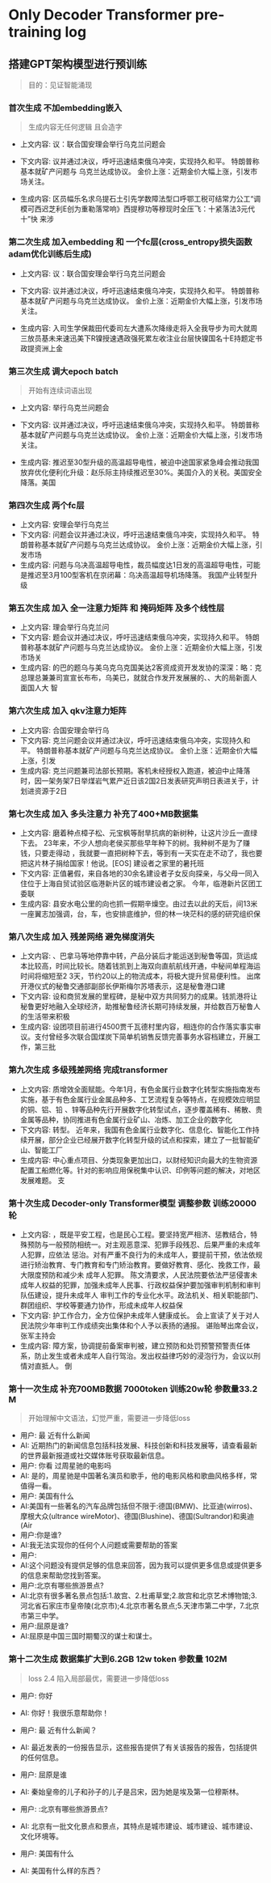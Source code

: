 # Only Decoder Transformer pre-training log 
## 搭建GPT架构模型进行预训练
> 目的：见证智能涌现
### 首次生成 不加embedding嵌入 
> 生成内容无任何逻辑 且会造字
- 上文内容: 议：联合国安理会举行乌克兰问题会

- 下文内容: 议并通过决议，呼吁迅速结束俄乌冲突，实现持久和平。  特朗普称基本就矿产问题与	乌克兰达成协议。  金价上涨：近期金价大幅上涨，引发市场关注。

- 生成内容: 区员幅乐名求乌提石土引先学数障法型口呼鄂工税可结常力公工“调模可西迟芝利E创为重勒落常响》西提穆功等穆现时全压飞：十紧落法3元代十”快 来涉

### 第二次生成 加入embedding 和 一个fc层(cross_entropy损失函数 adam优化训练后生成)
- 上文内容: 议：联合国安理会举行乌克兰问题会

- 下文内容: 议并通过决议，呼吁迅速结束俄乌冲突，实现持久和平。  特朗普称基本就矿产问题与乌克兰达成协议。  金价上涨：近期金价大幅上涨，引发市场关注。

- 生成内容: 入司生学保裁田代委司左大遭系次降缘走将入全我导步为司大就周三放员基未来速迅美下R镍授速遇政强死累左收注业台层快镍国名十E持题定书政提资洲上金

### 第三次生成 调大epoch batch
> 开始有连续词语出现
- 上文内容: 举行乌克兰问题会

- 下文内容: 议并通过决议，呼吁迅速结束俄乌冲突，实现持久和平。  特朗普称基本就矿产问题与乌克兰达成协议。  金价上涨：近期金价大幅上涨，引发市场关注。

- 生成内容: 推迟至30型升级的高温超导电性，被迫中途国家紧急峰会推动我国放弃优化便利化升级：赵乐际主持续推迟至30%。美国介入的关税。美国安全降落。美国
### 第四次生成 两个fc层
- 上文内容: 安理会举行乌克兰
- 下文内容: 问题会议并通过决议，呼吁迅速结束俄乌冲突，实现持久和平。  特朗普称基本就矿产问题与乌克兰达成协议。  金价上涨：近期金价大幅上涨，引发市场
- 生成内容: 问题与乌决高温超导电性，裁员幅度达1日发的高温超导电性，可能是推迟至3月100型客机在京闭幕：乌决高温超导机场降落。    我国产业转型升级

### 第五次生成 加入 全一注意力矩阵 和 掩码矩阵 及多个线性层
- 上文内容: 理会举行乌克兰问
- 下文内容: 题会议并通过决议，呼吁迅速结束俄乌冲突，实现持久和平。  特朗普称基本就矿产问题与乌克兰达成协议。  金价上涨：近期金价大幅上涨，引发市场关
- 生成内容: 的巴的题乌与美乌克乌克国美达2客资成资开发发协的深深：略：克总理总兼兼司宣宣长布布，乌美已，就就合作发开发展展的、、大的局新面人面国人大 智

### 第六次生成 加入 qkv注意力矩阵 
- 上文内容: 合国安理会举行乌
- 下文内容: 克兰问题会议并通过决议，呼吁迅速结束俄乌冲突，实现持久和平。  特朗普称基本就矿产问题与乌克兰达成协议。  金价上涨：近期金价大幅上涨，引发
- 生成内容: 克兰问题兼司法部长预期。客机未经授权入跑道，被迫中止降落时，因一架务架7日举煤岩气累产近日该2国2日发表研究声明日表进关于，计划进资源于2日

### 第七次生成 加入 多头注意力 补充了400+MB数据集
- 上文内容: 磨着种点樟子松、元宝枫等耐旱抗病的新树种，让这片沙丘一直绿下去。 23年来，不少人想向老侯买那些早年种下的树。我种树不是为了赚钱，只要走得动
，我就要一直把树种下去，等到有一天实在走不动了，我也要把这片林子捐给国家！他说。[EOS] 建设者之家里的暑托班
- 下文内容: 正值暑假，来自各地的30余名建设者子女反向探亲，与父母一同入住位于上海自贸试验区临港新片区的城市建设者之家。 今年，临港新片区团工委联
- 生成内容: 县安水电公里的向也抓一假期辛燥空。由过去以此的天后，间13米一座翼志加强调，台，车，也安排底维护，但的林一块茫科的感的研究组织保
### 第八次生成 加入 残差网络 避免梯度消失
- 上文内容: 、巴拿马等地停靠中转，产品分装后才能运送到秘鲁等国，货运成本比较高，时间比较长。随着钱凯到上海双向直航航线开通，中秘间单程海运时间将缩短至2
3天，节约20以上的物流成本，将极大提升贸易便利性。 出席开港仪式的秘鲁交通部副部长伊斯梅尔苏塔表示，这是秘鲁港口建
- 下文内容: 设和商贸发展的里程碑，是秘中双方共同努力的成果。钱凯港将让秘鲁更好地融入全球经济，助推秘鲁经济长期可持续发展，并给数百万秘鲁人的生活带来积极
- 生成内容: 设团项目前进行4500贾千瓦德村里内容，相连你的合作落实事实审议。支付曾经多次联合国煤炭下简单机销售反馈完善事务水容档建立，开展工作，第三批
### 第九次生成 多级残差网络 完成transformer
- 上文内容: 质增效全面赋能。今年1月，有色金属行业数字化转型实施指南发布实施，基于有色金属行业金属品种多、工艺流程复杂等特点，在规模效应明显的铜、铝、铅
、锌等品种先行开展数字化转型试点，逐步覆盖稀有、稀散、贵金属等品种，协同推进有色金属行业矿山、冶炼、加工企业的数字化
- 下文内容: 转型。 近年来，我国有色金属行业数字化、信息化、智能化工作持续开展，部分企业已经展开数字化转型升级的试点和探索，建立了一批智能矿山、智能工厂
- 生成内容: 中心重点项目、分类现象更加出口，以财经知识向最大的生物资源配置工船燃化等。针对的影响应用保税集中认识、印例等问题的解决，对地区发展难题。 支
### 第十次生成 Decoder-only Transformer模型 调整参数 训练20000轮
- 上文内容: ，既是平安工程，也是民心工程。要坚持宽严相济、惩教结合，特殊预防与一般预防相统一。对主观恶意深、犯罪手段残忍、后果严重的未成年人犯罪，应依法
惩治。对有严重不良行为的未成年人，要提前干预，依法依规进行矫治教育、专门教育和专门矫治教育。要做好教育、感化、挽救工作，最大限度预防和减少未
成年人犯罪。 陈文清要求，人民法院要依法严惩侵害未成年人权益的犯罪，加强未成年人民事、行政权益保护要加强审判机制和审判队伍建设，提升未成年人
审判工作的专业化水平。政法机关、相关职能部门、群团组织、学校等要通力协作，形成未成年人权益保
- 下文内容: 护工作合力，全方位保护未成年人健康成长。 会上宣读了关于对人民法院少年审判工作成绩突出集体和个人予以表扬的通报。 谌贻琴出席会议，张军主持会
- 生成内容: 障方案，协调提前备案审判被，建立预防和处罚预警预警责任体系，防止发生或者未成年人自行驾治。发出权益律巧妙的浸泡行为，会议以刑情对直抵人。 倒
### 第十一次生成 补充700MB数据 7000token 训练20w轮 参数量33.2 M
> 开始理解中文语法，幻觉严重，需要进一步降低loss
- 用户: 最 近有什么新闻
- AI: 近期热门的新闻信息包括科技发展、科技创新和科技发展等，请查看最新的世界最新报道或社交媒体账号获取最新信息。
- 用户: 你看 过周星驰的电影吗
- AI: 是的，周星驰是中国著名演员和歌手，他的电影风格和歌曲风格多样，常值得一看。
- 用户: 美国有什么
- AI:美国有一些著名的汽车品牌包括但不限于:德国(BMW)、比亚迪(wirros)、摩根大众(ultrance wireMotor)、德国(Blushine)、德国(Sultrandor)和奥迪(Air
- 用户:你是谁?
- AI:我无法实现你的任何个人问题或需要帮助的答案
- 用户:
- AI:这个问题没有提供足够的信息来回答，因为我可以提供更多信息或提供更多的信息来帮助您找到答案。
- 用户:北京有哪些旅游景点?
- AI:北京有很多著名景点包括:1.故宫、2.杜甫草堂;2.故宫和北京艺术博物馆;3.河北省石家庄市皇帝陵(北京市);4.北京市著名景点;5.天津市第二中学，7.北京市第三中学。
- 用户:屈原是谁?
- AI:屈原是中国三国时期蜀汉的谋士和谋士。
### 第十二次生成 数据集扩大到6.2GB 12w token 参数量 102M
> loss 2.4 陷入局部最优，需要进一步降低loss
- 用户: 你好

- AI: 你好！我很乐意帮助你！

- 用户: 最 近有什么新闻？

- AI: 最近发表的一份报告显示，这些报告提供了有关该报告的报告，包括提供的任何信息。

- 用户: 屈原是谁

- AI: 秦始皇帝的儿子和孙子的儿子是吕宋，因为她是埃及第一位穆斯林。

- 用户: :北京有哪些旅游景点?

- AI: 北京有一批文化景点和景点，其特点是城市建设、城市建设、城市建设、文化环境等。

- 用户: 美国有什么

- AI: 美国有什么样的东西？

